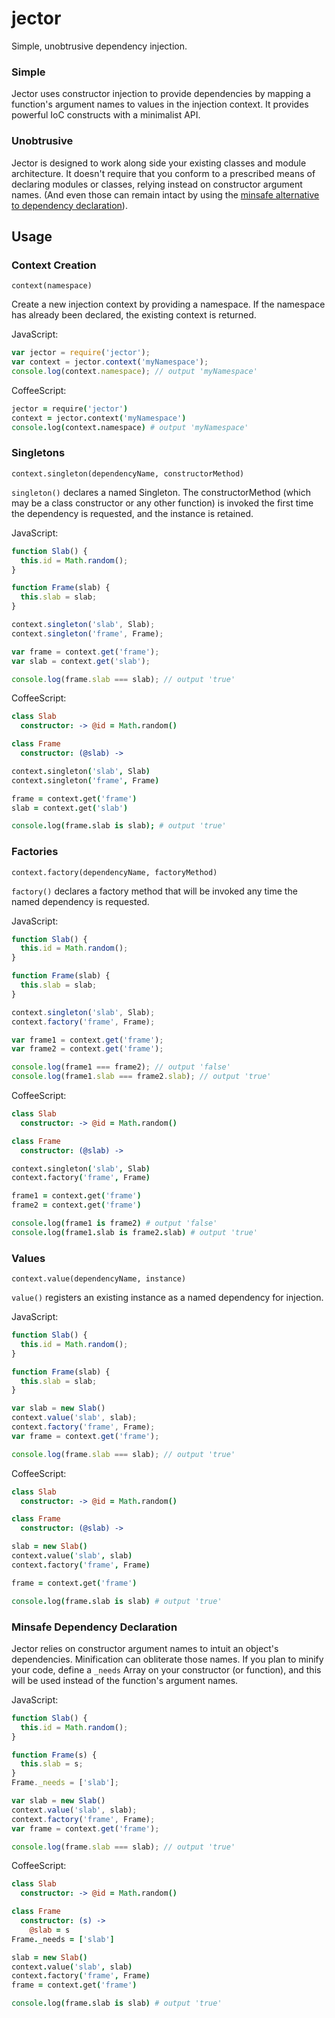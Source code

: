# jector
Simple, unobtrusive dependency injection.

### Simple
Jector uses constructor injection to provide dependencies by mapping a
    function's argument names to values in the injection context. It provides
    powerful IoC constructs with a minimalist API.

### Unobtrusive
Jector is designed to work along side your existing classes and module
    architecture. It doesn't require that you conform to a prescribed means of
    declaring modules or classes, relying instead on constructor argument names.
    (And even those can remain intact by using the [minsafe alternative to
    dependency declaration](#minsafe-dependency-declaration)).


## Usage

### Context Creation

`context(namespace)`

Create a new injection context by providing a namespace. If the namespace has
    already been declared, the existing context is returned.

JavaScript:
```javascript
var jector = require('jector');
var context = jector.context('myNamespace');
console.log(context.namespace); // output 'myNamespace'
```

CoffeeScript:
```coffeescript
jector = require('jector')
context = jector.context('myNamespace')
console.log(context.namespace) # output 'myNamespace'
```


### Singletons

`context.singleton(dependencyName, constructorMethod)`

`singleton()` declares a named Singleton. The constructorMethod (which may be a
    class constructor or any other function) is invoked the first time the
    dependency is requested, and the instance is retained.

JavaScript:
```javascript
function Slab() {
  this.id = Math.random();
}

function Frame(slab) {
  this.slab = slab;
}

context.singleton('slab', Slab);
context.singleton('frame', Frame);

var frame = context.get('frame');
var slab = context.get('slab');

console.log(frame.slab === slab); // output 'true'
```

CoffeeScript:
```coffeescript
class Slab
  constructor: -> @id = Math.random()

class Frame
  constructor: (@slab) ->

context.singleton('slab', Slab)
context.singleton('frame', Frame)

frame = context.get('frame')
slab = context.get('slab')

console.log(frame.slab is slab); # output 'true'
```


### Factories

`context.factory(dependencyName, factoryMethod)`

`factory()` declares a factory method that will be invoked any time the named
    dependency is requested.

JavaScript:
```javascript
function Slab() {
  this.id = Math.random();
}

function Frame(slab) {
  this.slab = slab;
}

context.singleton('slab', Slab);
context.factory('frame', Frame);

var frame1 = context.get('frame');
var frame2 = context.get('frame');

console.log(frame1 === frame2); // output 'false'
console.log(frame1.slab === frame2.slab); // output 'true'
```

CoffeeScript:
```coffeescript
class Slab
  constructor: -> @id = Math.random()

class Frame
  constructor: (@slab) ->

context.singleton('slab', Slab)
context.factory('frame', Frame)

frame1 = context.get('frame')
frame2 = context.get('frame')

console.log(frame1 is frame2) # output 'false'
console.log(frame1.slab is frame2.slab) # output 'true'
```


### Values

`context.value(dependencyName, instance)`

`value()` registers an existing instance as a named dependency for injection.

JavaScript:
```javascript
function Slab() {
  this.id = Math.random();
}

function Frame(slab) {
  this.slab = slab;
}

var slab = new Slab()
context.value('slab', slab);
context.factory('frame', Frame);
var frame = context.get('frame');

console.log(frame.slab === slab); // output 'true'
```

CoffeeScript:
```coffeescript
class Slab
  constructor: -> @id = Math.random()

class Frame
  constructor: (@slab) ->

slab = new Slab()
context.value('slab', slab)
context.factory('frame', Frame)

frame = context.get('frame')

console.log(frame.slab is slab) # output 'true'
```


### Minsafe Dependency Declaration

Jector relies on constructor argument names to intuit an object's dependencies.
    Minification can obliterate those names. If you plan to minify your code,
    define a `_needs` Array on your constructor (or function), and this will be
    used instead of the function's argument names.

JavaScript:
```javascript
function Slab() {
  this.id = Math.random();
}

function Frame(s) {
  this.slab = s;
}
Frame._needs = ['slab'];

var slab = new Slab()
context.value('slab', slab);
context.factory('frame', Frame);
var frame = context.get('frame');

console.log(frame.slab === slab); // output 'true'
```

CoffeeScript:
```coffeescript
class Slab
  constructor: -> @id = Math.random()

class Frame
  constructor: (s) ->
    @slab = s
Frame._needs = ['slab']

slab = new Slab()
context.value('slab', slab)
context.factory('frame', Frame)
frame = context.get('frame')

console.log(frame.slab is slab) # output 'true'
```
